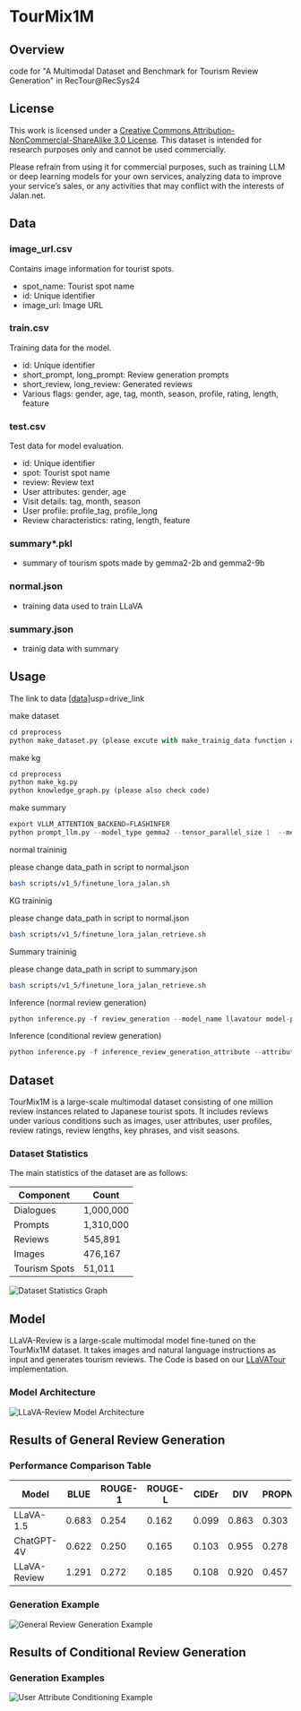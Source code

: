 # TourMix1M

## Overview
code for "A Multimodal Dataset and Benchmark for Tourism Review Generation" in RecTour@RecSys24

## License

This work is licensed under a [Creative Commons Attribution-NonCommercial-ShareAlike 3.0 License](http://creativecommons.org/licenses/by-nc-sa/3.0/). This dataset is intended for research purposes only and cannot be used commercially.

Please refrain from using it for commercial purposes, such as training LLM or deep learning models for your own services, analyzing data to improve your service’s sales, or any activities that may conflict with the interests of Jalan.net.

## Data

### image_url.csv
Contains image information for tourist spots.
* spot_name: Tourist spot name
* id: Unique identifier
* image_url: Image URL

### train.csv
Training data for the model.
* id: Unique identifier
* short_prompt, long_prompt: Review generation prompts
* short_review, long_review: Generated reviews
* Various flags: gender, age, tag, month, season, profile, rating, length, feature

### test.csv
Test data for model evaluation.
* id: Unique identifier
* spot: Tourist spot name
* review: Review text
* User attributes: gender, age
* Visit details: tag, month, season
* User profile: profile_tag, profile_long
* Review characteristics: rating, length, feature

### summary*.pkl
* summary of tourism spots made by gemma2-2b and gemma2-9b

### normal.json
* training data used to train LLaVA

### summary.json
* trainig data with summary

## Usage
The link to data <a href="https://drive.google.com/drive/folders/1meJHE6Y6UsrYid-N-XZGbC2dtSsiMe5Z?" target="_blank">[data]</a>usp=drive_link

make dataset

```python
cd preprocess
python make_dataset.py (please excute with make_trainig_data function and review only mode)
```

make kg
```python
cd preprocess
python make_kg.py
python knowledge_graph.py (please also check code)
```

make summary
```python
export VLLM_ATTENTION_BACKEND=FLASHINFER
python prompt_llm.py --model_type gemma2 --tensor_parallel_size 1  --method summarize_review_diversity_sample --index 0 --partition_num 4 --prompt_type normal (please also check code and execute )
```

normal traininig 

please change data_path in script to normal.json

```bash
bash scripts/v1_5/finetune_lora_jalan.sh
```

KG traininig 

please change data_path in script to normal.json
```bash
bash scripts/v1_5/finetune_lora_jalan_retrieve.sh
```

Summary traininig 

please change data_path in script to summary.json
```bash
bash scripts/v1_5/finetune_lora_jalan_retrieve.sh
```

Inference (normal review generation)
```python
python inference.py -f review_generation --model_name llavatour model-path (learned path) model-base lmsys/vicuna-13b-v1.5
```

Inference (conditional review generation)
```python
python inference.py -f inference_review_generation_attribute --attribute age --model_name llavatour model-path (learned path) model-base lmsys/vicuna-13b-v1.5
```


  
## Dataset
TourMix1M is a large-scale multimodal dataset consisting of one million review instances related to Japanese tourist spots. It includes reviews under various conditions such as images, user attributes, user profiles, review ratings, review lengths, key phrases, and visit seasons.

### Dataset Statistics

The main statistics of the dataset are as follows:

| Component | Count |
|-----------|-------|
| Dialogues | 1,000,000 |
| Prompts | 1,310,000 |
| Reviews | 545,891 |
| Images | 476,167 |
| Tourism Spots | 51,011 |

![Dataset Statistics Graph](readme_images/task_pie_wide.png)

## Model

LLaVA-Review is a large-scale multimodal model fine-tuned on the TourMix1M dataset. It takes images and natural language instructions as input and generates tourism reviews. The Code is based on our [LLaVATour](https://github.com/HiromasaYamanishi/LLaVATour) implementation.

### Model Architecture

![LLaVA-Review Model Architecture](readme_images/llavareview_arch.png)

## Results of General Review Generation

### Performance Comparison Table

| Model | BLUE | ROUGE-1 | ROUGE-L | CIDEr | DIV | PROPN | TFIDF-F1 | Senti-F1 | length |
|-------|------|---------|---------|-------|-----|-------|----------|----------|--------|
| LLaVA-1.5 | 0.683 | 0.254 | 0.162 | 0.099 | 0.863 | 0.303 | 0.141 | 0.029 | 133.8 |
| ChatGPT-4V | 0.622 | 0.250 | 0.165 | 0.103 | 0.955 | 0.278 | 0.169 | 0.036 | 70.9 |
| LLaVA-Review | 1.291 | 0.272 | 0.185 | 0.108 | 0.920 | 0.457 | 0.244 | 0.045 | 54.9 |

### Generation Example

![General Review Generation Example](readme_images/general_rg_example.png)

## Results of Conditional Review Generation

### Generation Examples


![User Attribute Conditioning Example](readme_images/cond_rg_examples.png)

